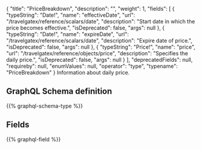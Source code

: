 {
  "title": "PriceBreakdown",
  "description": "",
  "weight": 1,
  "fields": [
    {
      "typeString": "Date!",
      "name": "effectiveDate",
      "url": "/travelgatex/reference/scalars/date",
      "description": "Start date in which the price becomes effective.",
      "isDeprecated": false,
      "args": null
    },
    {
      "typeString": "Date!",
      "name": "expireDate",
      "url": "/travelgatex/reference/scalars/date",
      "description": "Expire date of price.",
      "isDeprecated": false,
      "args": null
    },
    {
      "typeString": "Price!",
      "name": "price",
      "url": "/travelgatex/reference/objects/price",
      "description": "Specifies the daily price.",
      "isDeprecated": false,
      "args": null
    }
  ],
  "deprecatedFields": null,
  "requireby": null,
  "enumValues": null,
  "operator": "type",
  "typename": "PriceBreakdown"
}
Information about daily price.
## GraphQL Schema definition

{{% graphql-schema-type %}}

## Fields

{{% graphql-field %}}
